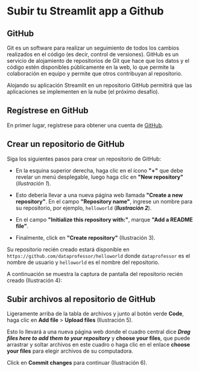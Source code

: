 # Subir tu Streamlit app a Github

## GitHub

Git es un software para realizar un seguimiento de todos los cambios realizados en el código (es decir, control de versiones). GitHub es un servicio de alojamiento de repositorios de Git que hace que los datos y el código estén disponibles públicamente en la web, lo que permite la colaboración en equipo y permite que otros contribuyan al repositorio.

Alojando su aplicación Streamlit en un repositorio GitHub permitirá que las aplicaciones se implementen en la nube (el próximo desafío).

## Regístrese en GitHub

En primer lugar, regístrese para obtener una cuenta de [GitHub](https://github.com/).

## Crear un repositorio de GitHub

Siga los siguientes pasos para crear un repositorio de GitHub:
- En la esquina superior derecha, haga clic en el ícono **"+"** que debe revelar un menú desplegable, luego haga clic en **"New repository"** (*Ilustración 1*).

- Esto debería llevar a una nueva página web llamada **"Create a new repository"**. En el campo **"Repository name"**, ingrese un nombre para su repositorio, por ejemplo, `helloworld` (***Ilustración 2***).

- En el campo **"Initialize this repository with:"**, marque **"Add a README file"**.

- Finalmente, click en **"Create repository"** (Ilustración 3).

Su repositorio recién creado estará disponible en `https://github.com/dataprofessor/helloworld` donde `dataprofessor` es el nombre de usuario y `helloworld` es el nombre del repositorio.

A continuación se muestra la captura de pantalla del repositorio recién creado (Ilustración 4):

## Subir archivos al repositorio de GitHub

Ligeramente arriba de la tabla de archivos y junto al botón verde **Code**, haga clic en **Add file** > **Upload files** (Ilustración 5).

Esto lo llevará a una nueva página web donde el cuadro central dice ***Drag files here to add them to your repository*** y **choose your files**, que puede arrastrar y soltar archivos en este cuadro o haga clic en el enlace **choose your files** para elegir archivos de su computadora.

Click en **Commit changes** para continuar (Ilustración 6).
